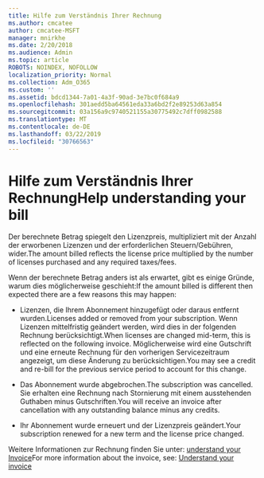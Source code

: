 ```yaml
---
title: Hilfe zum Verständnis Ihrer Rechnung
ms.author: cmcatee
author: cmcatee-MSFT
manager: mnirkhe
ms.date: 2/20/2018
ms.audience: Admin
ms.topic: article
ROBOTS: NOINDEX, NOFOLLOW
localization_priority: Normal
ms.collection: Adm_O365
ms.custom: ''
ms.assetid: bdcd1344-7a01-4a3f-90ad-3e7bc0f684a9
ms.openlocfilehash: 301aedd5ba64561eda33a6bd2f2e89253d63a854
ms.sourcegitcommit: 03a156a9c9740521155a30775492c7dff0982588
ms.translationtype: MT
ms.contentlocale: de-DE
ms.lasthandoff: 03/22/2019
ms.locfileid: "30766563"
---
```

# <a name="help-understanding-your-bill"></a><span data-ttu-id="9f0e4-102">Hilfe zum Verständnis Ihrer Rechnung</span><span class="sxs-lookup"><span data-stu-id="9f0e4-102">Help understanding your bill</span></span>

<span data-ttu-id="9f0e4-103">Der berechnete Betrag spiegelt den Lizenzpreis, multipliziert mit der Anzahl der erworbenen Lizenzen und der erforderlichen Steuern/Gebühren, wider.</span><span class="sxs-lookup"><span data-stu-id="9f0e4-103">The amount billed reflects the license price multiplied by the number of licenses purchased and any required taxes/fees.</span></span>
  
<span data-ttu-id="9f0e4-104">Wenn der berechnete Betrag anders ist als erwartet, gibt es einige Gründe, warum dies möglicherweise geschieht:</span><span class="sxs-lookup"><span data-stu-id="9f0e4-104">If the amount billed is different then expected there are a few reasons this may happen:</span></span>
  
- <span data-ttu-id="9f0e4-105">Lizenzen, die Ihrem Abonnement hinzugefügt oder daraus entfernt wurden.</span><span class="sxs-lookup"><span data-stu-id="9f0e4-105">Licenses added or removed from your subscription.</span></span> <span data-ttu-id="9f0e4-106">Wenn Lizenzen mittelfristig geändert werden, wird dies in der folgenden Rechnung berücksichtigt.</span><span class="sxs-lookup"><span data-stu-id="9f0e4-106">When licenses are changed mid-term, this is reflected on the following invoice.</span></span> <span data-ttu-id="9f0e4-107">Möglicherweise wird eine Gutschrift und eine erneute Rechnung für den vorherigen Servicezeitraum angezeigt, um diese Änderung zu berücksichtigen.</span><span class="sxs-lookup"><span data-stu-id="9f0e4-107">You may see a credit and re-bill for the previous service period to account for this change.</span></span>
    
- <span data-ttu-id="9f0e4-108">Das Abonnement wurde abgebrochen.</span><span class="sxs-lookup"><span data-stu-id="9f0e4-108">The subscription was cancelled.</span></span> <span data-ttu-id="9f0e4-109">Sie erhalten eine Rechnung nach Stornierung mit einem ausstehenden Guthaben minus Gutschriften.</span><span class="sxs-lookup"><span data-stu-id="9f0e4-109">You will receive an invoice after cancellation with any outstanding balance minus any credits.</span></span>
    
- <span data-ttu-id="9f0e4-110">Ihr Abonnement wurde erneuert und der Lizenzpreis geändert.</span><span class="sxs-lookup"><span data-stu-id="9f0e4-110">Your subscription renewed for a new term and the license price changed.</span></span>
    
<span data-ttu-id="9f0e4-111">Weitere Informationen zur Rechnung finden Sie unter: [understand your Invoice](https://support.office.com/article/0724b428-fb59-4962-8c37-6674166d7507)</span><span class="sxs-lookup"><span data-stu-id="9f0e4-111">For more information about the invoice, see: [Understand your invoice](https://support.office.com/article/0724b428-fb59-4962-8c37-6674166d7507)</span></span>
  

